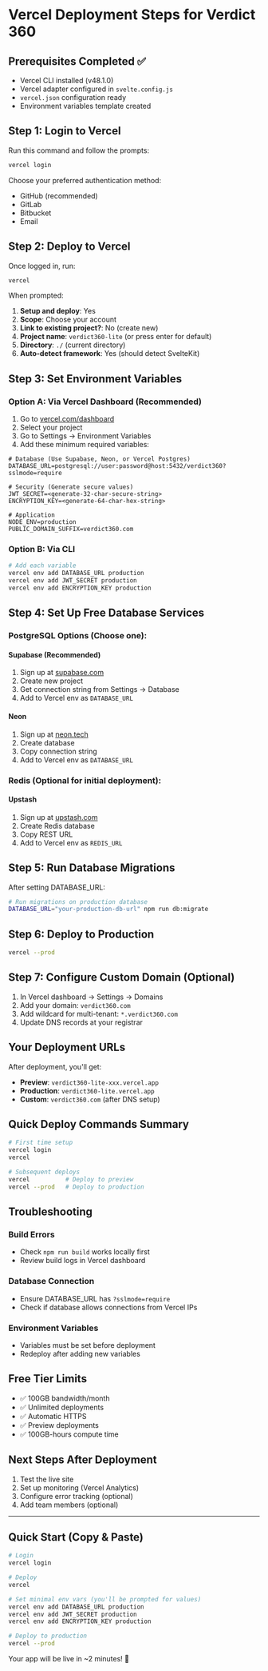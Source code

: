 # Vercel Deployment Steps for Verdict 360

## Prerequisites Completed ✅
- Vercel CLI installed (v48.1.0)
- Vercel adapter configured in `svelte.config.js`
- `vercel.json` configuration ready
- Environment variables template created

## Step 1: Login to Vercel
Run this command and follow the prompts:
```bash
vercel login
```
Choose your preferred authentication method:
- GitHub (recommended)
- GitLab
- Bitbucket
- Email

## Step 2: Deploy to Vercel
Once logged in, run:
```bash
vercel
```

When prompted:
1. **Setup and deploy**: Yes
2. **Scope**: Choose your account
3. **Link to existing project?**: No (create new)
4. **Project name**: `verdict360-lite` (or press enter for default)
5. **Directory**: `./` (current directory)
6. **Auto-detect framework**: Yes (should detect SvelteKit)

## Step 3: Set Environment Variables

### Option A: Via Vercel Dashboard (Recommended)
1. Go to [vercel.com/dashboard](https://vercel.com/dashboard)
2. Select your project
3. Go to Settings → Environment Variables
4. Add these minimum required variables:

```env
# Database (Use Supabase, Neon, or Vercel Postgres)
DATABASE_URL=postgresql://user:password@host:5432/verdict360?sslmode=require

# Security (Generate secure values)
JWT_SECRET=<generate-32-char-secure-string>
ENCRYPTION_KEY=<generate-64-char-hex-string>

# Application
NODE_ENV=production
PUBLIC_DOMAIN_SUFFIX=verdict360.com
```

### Option B: Via CLI
```bash
# Add each variable
vercel env add DATABASE_URL production
vercel env add JWT_SECRET production
vercel env add ENCRYPTION_KEY production
```

## Step 4: Set Up Free Database Services

### PostgreSQL Options (Choose one):

#### Supabase (Recommended)
1. Sign up at [supabase.com](https://supabase.com)
2. Create new project
3. Get connection string from Settings → Database
4. Add to Vercel env as `DATABASE_URL`

#### Neon
1. Sign up at [neon.tech](https://neon.tech)
2. Create database
3. Copy connection string
4. Add to Vercel env as `DATABASE_URL`

### Redis (Optional for initial deployment):
#### Upstash
1. Sign up at [upstash.com](https://upstash.com)
2. Create Redis database
3. Copy REST URL
4. Add to Vercel env as `REDIS_URL`

## Step 5: Run Database Migrations
After setting DATABASE_URL:
```bash
# Run migrations on production database
DATABASE_URL="your-production-db-url" npm run db:migrate
```

## Step 6: Deploy to Production
```bash
vercel --prod
```

## Step 7: Configure Custom Domain (Optional)
1. In Vercel dashboard → Settings → Domains
2. Add your domain: `verdict360.com`
3. Add wildcard for multi-tenant: `*.verdict360.com`
4. Update DNS records at your registrar

## Your Deployment URLs
After deployment, you'll get:
- **Preview**: `verdict360-lite-xxx.vercel.app`
- **Production**: `verdict360-lite.vercel.app`
- **Custom**: `verdict360.com` (after DNS setup)

## Quick Deploy Commands Summary
```bash
# First time setup
vercel login
vercel

# Subsequent deploys
vercel          # Deploy to preview
vercel --prod   # Deploy to production
```

## Troubleshooting

### Build Errors
- Check `npm run build` works locally first
- Review build logs in Vercel dashboard

### Database Connection
- Ensure DATABASE_URL has `?sslmode=require`
- Check if database allows connections from Vercel IPs

### Environment Variables
- Variables must be set before deployment
- Redeploy after adding new variables

## Free Tier Limits
- ✅ 100GB bandwidth/month
- ✅ Unlimited deployments
- ✅ Automatic HTTPS
- ✅ Preview deployments
- ✅ 100GB-hours compute time

## Next Steps After Deployment
1. Test the live site
2. Set up monitoring (Vercel Analytics)
3. Configure error tracking (optional)
4. Add team members (optional)

---

## Quick Start (Copy & Paste)
```bash
# Login
vercel login

# Deploy
vercel

# Set minimal env vars (you'll be prompted for values)
vercel env add DATABASE_URL production
vercel env add JWT_SECRET production
vercel env add ENCRYPTION_KEY production

# Deploy to production
vercel --prod
```

Your app will be live in ~2 minutes! 🚀